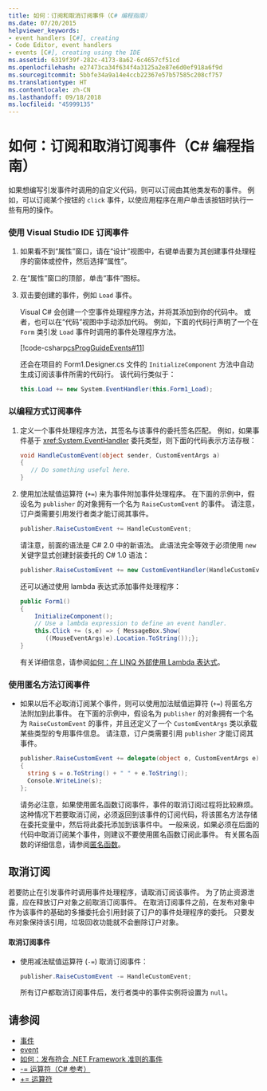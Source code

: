 ```yaml
---
title: 如何：订阅和取消订阅事件（C# 编程指南）
ms.date: 07/20/2015
helpviewer_keywords:
- event handlers [C#], creating
- Code Editor, event handlers
- events [C#], creating using the IDE
ms.assetid: 6319f39f-282c-4173-8a62-6c4657cf51cd
ms.openlocfilehash: e27473ca34f634f4a3125a2e87e6d0ef918a6f9d
ms.sourcegitcommit: 5bbfe34a9a14e4ccb22367e57b57585c208cf757
ms.translationtype: HT
ms.contentlocale: zh-CN
ms.lasthandoff: 09/18/2018
ms.locfileid: "45999135"
---
```

# <a name="how-to-subscribe-to-and-unsubscribe-from-events-c-programming-guide"></a>如何：订阅和取消订阅事件（C# 编程指南）
如果想编写引发事件时调用的自定义代码，则可以订阅由其他类发布的事件。 例如，可以订阅某个按钮的 `click` 事件，以使应用程序在用户单击该按钮时执行一些有用的操作。  
  
### <a name="to-subscribe-to-events-by-using-the-visual-studio-ide"></a>使用 Visual Studio IDE 订阅事件  
  
1.  如果看不到“属性”窗口，请在“设计”视图中，右键单击要为其创建事件处理程序的窗体或控件，然后选择“属性”。  
  
2.  在“属性”窗口的顶部，单击“事件”图标。  
  
3.  双击要创建的事件，例如 `Load` 事件。  
  
     Visual C# 会创建一个空事件处理程序方法，并将其添加到你的代码中。 或者，也可以在“代码”视图中手动添加代码。 例如，下面的代码行声明了一个在 `Form` 类引发 `Load` 事件时调用的事件处理程序方法。  
  
     [!code-csharp[csProgGuideEvents#11](../../../csharp/programming-guide/events/codesnippet/CSharp/how-to-subscribe-to-and-unsubscribe-from-events_1.cs)]  
  
     还会在项目的 Form1.Designer.cs 文件的 `InitializeComponent` 方法中自动生成订阅该事件所需的代码行。 该代码行类似于：  
  
    ```csharp
    this.Load += new System.EventHandler(this.Form1_Load);  
    ```  
  
### <a name="to-subscribe-to-events-programmatically"></a>以编程方式订阅事件  
  
1.  定义一个事件处理程序方法，其签名与该事件的委托签名匹配。 例如，如果事件基于 <xref:System.EventHandler> 委托类型，则下面的代码表示方法存根：  
  
    ```csharp
    void HandleCustomEvent(object sender, CustomEventArgs a)  
    {  
       // Do something useful here.  
    }  
    ```  
  
2.  使用加法赋值运算符 (`+=`) 来为事件附加事件处理程序。 在下面的示例中，假设名为 `publisher` 的对象拥有一个名为 `RaiseCustomEvent` 的事件。 请注意，订户类需要引用发行者类才能订阅其事件。  
  
    ```csharp
    publisher.RaiseCustomEvent += HandleCustomEvent;  
    ```  
  
     请注意，前面的语法是 C# 2.0 中的新语法。 此语法完全等效于必须使用 `new` 关键字显式创建封装委托的 C# 1.0 语法：  
  
    ```csharp
    publisher.RaiseCustomEvent += new CustomEventHandler(HandleCustomEvent);  
    ```  
  
     还可以通过使用 lambda 表达式添加事件处理程序：  
  
    ```csharp
    public Form1()  
    {  
        InitializeComponent();  
        // Use a lambda expression to define an event handler.  
        this.Click += (s,e) => { MessageBox.Show(  
           ((MouseEventArgs)e).Location.ToString());};  
    }  
    ```  
  
     有关详细信息，请参阅[如何：在 LINQ 外部使用 Lambda 表达式](../../../csharp/programming-guide/statements-expressions-operators/how-to-use-lambda-expressions-outside-linq.md)。  
  
### <a name="to-subscribe-to-events-by-using-an-anonymous-method"></a>使用匿名方法订阅事件  
  
-   如果以后不必取消订阅某个事件，则可以使用加法赋值运算符 (`+=`) 将匿名方法附加到此事件。 在下面的示例中，假设名为 `publisher` 的对象拥有一个名为 `RaiseCustomEvent` 的事件，并且还定义了一个 `CustomEventArgs` 类以承载某些类型的专用事件信息。 请注意，订户类需要引用 `publisher` 才能订阅其事件。  
  
    ```csharp
    publisher.RaiseCustomEvent += delegate(object o, CustomEventArgs e)  
    {  
      string s = o.ToString() + " " + e.ToString();  
      Console.WriteLine(s);  
    };  
    ```  
  
     请务必注意，如果使用匿名函数订阅事件，事件的取消订阅过程将比较麻烦。 这种情况下若要取消订阅，必须返回到该事件的订阅代码，将该匿名方法存储在委托变量中，然后将此委托添加到该事件中。 一般来说，如果必须在后面的代码中取消订阅某个事件，则建议不要使用匿名函数订阅此事件。 有关匿名函数的详细信息，请参阅[匿名函数](../../../csharp/programming-guide/statements-expressions-operators/anonymous-functions.md)。  
  
## <a name="unsubscribing"></a>取消订阅  
 若要防止在引发事件时调用事件处理程序，请取消订阅该事件。 为了防止资源泄露，应在释放订户对象之前取消订阅事件。 在取消订阅事件之前，在发布对象中作为该事件的基础的多播委托会引用封装了订户的事件处理程序的委托。 只要发布对象保持该引用，垃圾回收功能就不会删除订户对象。  
  
#### <a name="to-unsubscribe-from-an-event"></a>取消订阅事件  
  
-   使用减法赋值运算符 (`-=`) 取消订阅事件：  
  
    ```csharp
    publisher.RaiseCustomEvent -= HandleCustomEvent;  
    ```  
  
     所有订户都取消订阅事件后，发行者类中的事件实例将设置为 `null`。  
  
## <a name="see-also"></a>请参阅

- [事件](../../../csharp/programming-guide/events/index.md)  
- [event](../../../csharp/language-reference/keywords/event.md)  
- [如何：发布符合 .NET Framework 准则的事件](../../../csharp/programming-guide/events/how-to-publish-events-that-conform-to-net-framework-guidelines.md)  
- [-= 运算符（C# 参考）](../../language-reference/operators/subtraction-assignment-operator.md)  
- [+= 运算符](../../../csharp/language-reference/operators/addition-assignment-operator.md)